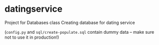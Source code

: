 # datingservice
Project for Databases class
Creating database for dating service

(`config.py` and `sql/create-populate.sql` contain dummy data –  make sure not to use it in production!) 
